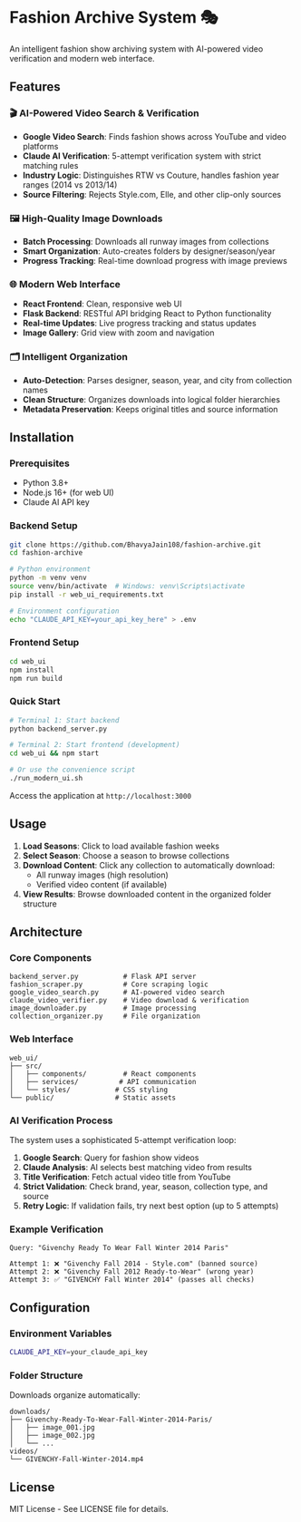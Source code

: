 # Fashion Archive System 🎭

An intelligent fashion show archiving system with AI-powered video verification and modern web interface.

## Features

### 🎬 AI-Powered Video Search & Verification
- **Google Video Search**: Finds fashion shows across YouTube and video platforms
- **Claude AI Verification**: 5-attempt verification system with strict matching rules
- **Industry Logic**: Distinguishes RTW vs Couture, handles fashion year ranges (2014 vs 2013/14)
- **Source Filtering**: Rejects Style.com, Elle, and other clip-only sources

### 🖼️ High-Quality Image Downloads
- **Batch Processing**: Downloads all runway images from collections
- **Smart Organization**: Auto-creates folders by designer/season/year
- **Progress Tracking**: Real-time download progress with image previews

### 🌐 Modern Web Interface
- **React Frontend**: Clean, responsive web UI
- **Flask Backend**: RESTful API bridging React to Python functionality
- **Real-time Updates**: Live progress tracking and status updates
- **Image Gallery**: Grid view with zoom and navigation

### 🗂️ Intelligent Organization
- **Auto-Detection**: Parses designer, season, year, and city from collection names
- **Clean Structure**: Organizes downloads into logical folder hierarchies
- **Metadata Preservation**: Keeps original titles and source information

## Installation

### Prerequisites
- Python 3.8+
- Node.js 16+ (for web UI)
- Claude AI API key

### Backend Setup
```bash
git clone https://github.com/BhavyaJain108/fashion-archive.git
cd fashion-archive

# Python environment
python -m venv venv
source venv/bin/activate  # Windows: venv\Scripts\activate
pip install -r web_ui_requirements.txt

# Environment configuration
echo "CLAUDE_API_KEY=your_api_key_here" > .env
```

### Frontend Setup
```bash
cd web_ui
npm install
npm run build
```

### Quick Start
```bash
# Terminal 1: Start backend
python backend_server.py

# Terminal 2: Start frontend (development)
cd web_ui && npm start

# Or use the convenience script
./run_modern_ui.sh
```

Access the application at `http://localhost:3000`

## Usage

1. **Load Seasons**: Click to load available fashion weeks
2. **Select Season**: Choose a season to browse collections
3. **Download Content**: Click any collection to automatically download:
   - All runway images (high resolution)
   - Verified video content (if available)
4. **View Results**: Browse downloaded content in the organized folder structure

## Architecture

### Core Components
```
backend_server.py           # Flask API server
fashion_scraper.py          # Core scraping logic
google_video_search.py      # AI-powered video search
claude_video_verifier.py    # Video download & verification
image_downloader.py         # Image processing
collection_organizer.py     # File organization
```

### Web Interface
```
web_ui/
├── src/
│   ├── components/         # React components
│   ├── services/          # API communication
│   └── styles/           # CSS styling
└── public/               # Static assets
```

### AI Verification Process
The system uses a sophisticated 5-attempt verification loop:

1. **Google Search**: Query for fashion show videos
2. **Claude Analysis**: AI selects best matching video from results
3. **Title Verification**: Fetch actual video title from YouTube
4. **Strict Validation**: Check brand, year, season, collection type, and source
5. **Retry Logic**: If validation fails, try next best option (up to 5 attempts)

### Example Verification
```
Query: "Givenchy Ready To Wear Fall Winter 2014 Paris"

Attempt 1: ❌ "Givenchy Fall 2014 - Style.com" (banned source)
Attempt 2: ❌ "Givenchy Fall 2012 Ready-to-Wear" (wrong year) 
Attempt 3: ✅ "GIVENCHY Fall Winter 2014" (passes all checks)
```

## Configuration

### Environment Variables
```bash
CLAUDE_API_KEY=your_claude_api_key
```

### Folder Structure
Downloads organize automatically:
```
downloads/
├── Givenchy-Ready-To-Wear-Fall-Winter-2014-Paris/
│   ├── image_001.jpg
│   ├── image_002.jpg
│   └── ...
videos/
└── GIVENCHY-Fall-Winter-2014.mp4
```

## License

MIT License - See LICENSE file for details.